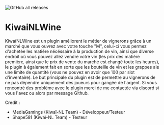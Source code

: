 ![GitHub all releases](https://img.shields.io/github/downloads/Kiwai-NL/Kiwai-NL_Wine/total)

# KiwaiNLWine

KiwaïNLWine est un plugin améliorent le métier de vignerons grâce à un marché que vous ouvrez avec votre touche "M", celui-ci vous permez d'achetée les matière nécéssaire à la production de vin, ainsi que diverse endroit oû vous pouvez allez vendre votre vin (les prix des matière première, ainsi que le prix de vente du marché est changé toute les heures), le plugin à également fait en sorte que les bouteille de vin et les grappes aie une limite de quantité (vous ne pouvez en avoir que 100 par slot d'inventaire). Le but principale du plugin est de permettre au vignerons de ne pas dépendre uniquement des joueurs pour gangée de l'argent. Si vous rencontré des problème avec le plugin merci de me contactée via discord si vous l'avez ou alors par message Github.

Credit :
- MediaGamings (Kiwaï-NL Team) - Développeur/Testeur
- Shape581 (Kiwaï-NL Team) - Testeur
